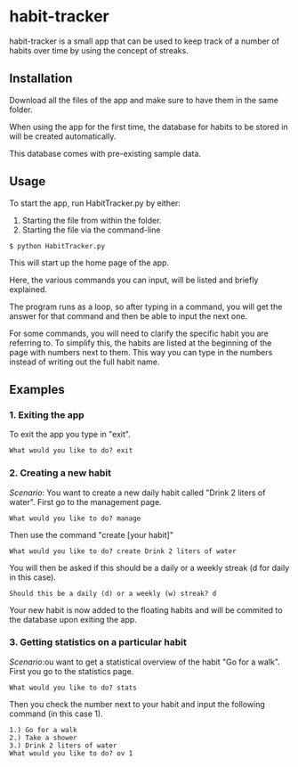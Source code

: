 # habit-tracker

habit-tracker is a small app that can be used to keep track of a number of habits over time by using the concept of streaks.

## Installation

Download all the files of the app and make sure to have them in the same folder.

When using the app for the first time, the database for habits to be stored in will be created automatically.

This database comes with pre-existing sample data.

## Usage

To start the app, run HabitTracker.py by either:
  1. Starting the file from within the folder.
  2. Starting the file via the command-line
```shell
$ python HabitTracker.py
```
This will start up the home page of the app.

Here, the various commands you can input, will be listed and briefly explained.

The program runs as a loop, so after typing in a command, you will get the answer for that command and then be able to input the next one.

For some commands, you will need to clarify the specific habit you are referring to. To simplify this, the habits are listed at the beginning of the page with numbers next to them. This way you can type in the numbers instead of writing out the full habit name.

## Examples

### 1. Exiting the app
To exit the app you type in "exit".
```terminal
What would you like to do? exit
```

### 2. Creating a new habit
*Scenario*: You want to create a new daily habit called "Drink 2 liters of water".
First go to the management page.
```terminal
What would you like to do? manage
```
Then use the command "create [your habit]"
```terminal
What would you like to do? create Drink 2 liters of water
```
You will then be asked if this should be a daily or a weekly streak (d for daily in this case).
```terminal
Should this be a daily (d) or a weekly (w) streak? d
```
Your new habit is now added to the floating habits and will be commited to the database upon exiting the app.

### 3. Getting statistics on a particular habit
*Scenario*:ou want to get a statistical overview of the habit "Go for a walk".
First you go to the statistics page.
```terminal
What would you like to do? stats
```
Then you check the number next to your habit and input the following command (in this case 1).
```terminal
1.) Go for a walk
2.) Take a shower
3.) Drink 2 liters of water
What would you like to do? ov 1
```

